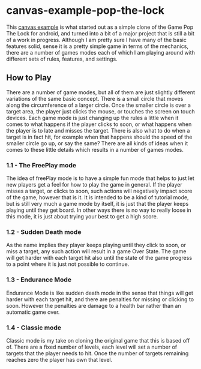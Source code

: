 # canvas-example-pop-the-lock

This [canvas example](https://dustinpfister.github.io/2019/11/26/canvas-example-pop-the-lock/) is what started out as a simple clone of the Game Pop The Lock for android, and turned into a bit of a major project that is still a bit of a work in progress. Although I am pretty sure I have many of the basic features solid, sense it is a pretty simple game in terms of the mechanics, there are a number of games modes each of which I am playing around with different sets of rules, features, and settings.

## How to Play

There are a number of game modes, but all of them are just slightly different variations of the same basic concept. There is a small circle that moves along the circumference of a larger circle. Once the smaller circle is over a target area, the player just clicks the mouse, or touches the screen on touch devices. Each game mode is just changing up the rules a little when it comes to what happens if the player clicks to soon, or what happens when the player is to late and misses the target. There is also what to do when a target is in fact hit, for example when that happens should the speed of the smaller circle go up, or say the same? There are all kinds of ideas when it comes to these little details which results in a number of games modes.

### 1.1 - The FreePlay mode

The idea of freePlay mode is to have a simple fun mode that helps to just let new players get a feel for how to play the game in general. If the player misses a target, or clicks to soon, such actions will negatively impact score of the game, however that is it. It is intended to be a kind of tutorial mode, but is still very much a game mode by itself, it is just that the player keeps playing until they get board. In other ways there is no way to really loose in this mode, it is just about trying your best to get a high score.

### 1.2 - Sudden Death mode

As the name implies they player keeps playing until they click to soon, or miss a target, any such action will result in a game Over State. The game will get harder with each target hit also until the state of the game progress to a point where it is just not possible to continue.

### 1.3 - Endurance Mode

Endurance Mode is like sudden death mode in the sense that things will get harder with each target hit, and there are penalties for missing or clicking to soon. However the penalties are damage to a health bar rather than an automatic game over.

### 1.4 - Classic mode

Classic mode is my take on cloning the original game that this is based off of. There are a fixed number of levels, each level will set a number of targets that the player needs to hit. Once the number of targets remaining reaches zero the player has own that level.


